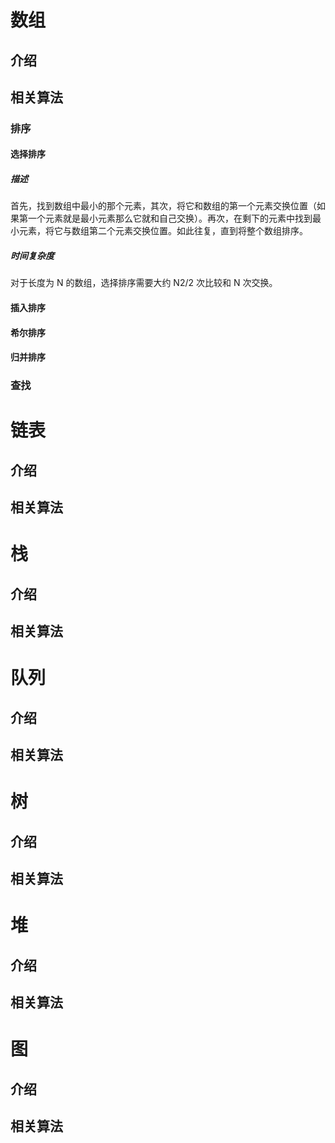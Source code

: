 # 数组
## 介绍
## 相关算法

### 排序

#### 选择排序

##### 描述

首先，找到数组中最小的那个元素，其次，将它和数组的第一个元素交换位置（如果第一个元素就是最小元素那么它就和自己交换）。再次，在剩下的元素中找到最小元素，将它与数组第二个元素交换位置。如此往复，直到将整个数组排序。

##### 时间复杂度

对于长度为 N 的数组，选择排序需要大约 N2/2 次比较和 N 次交换。

#### 插入排序

#### 希尔排序

#### 归并排序

### 查找



# 链表

## 介绍

## 相关算法



# 栈

## 介绍

## 相关算法



# 队列

## 介绍

## 相关算法



# 树

## 介绍

## 相关算法



# 堆

## 介绍

## 相关算法



# 图

## 介绍

## 相关算法